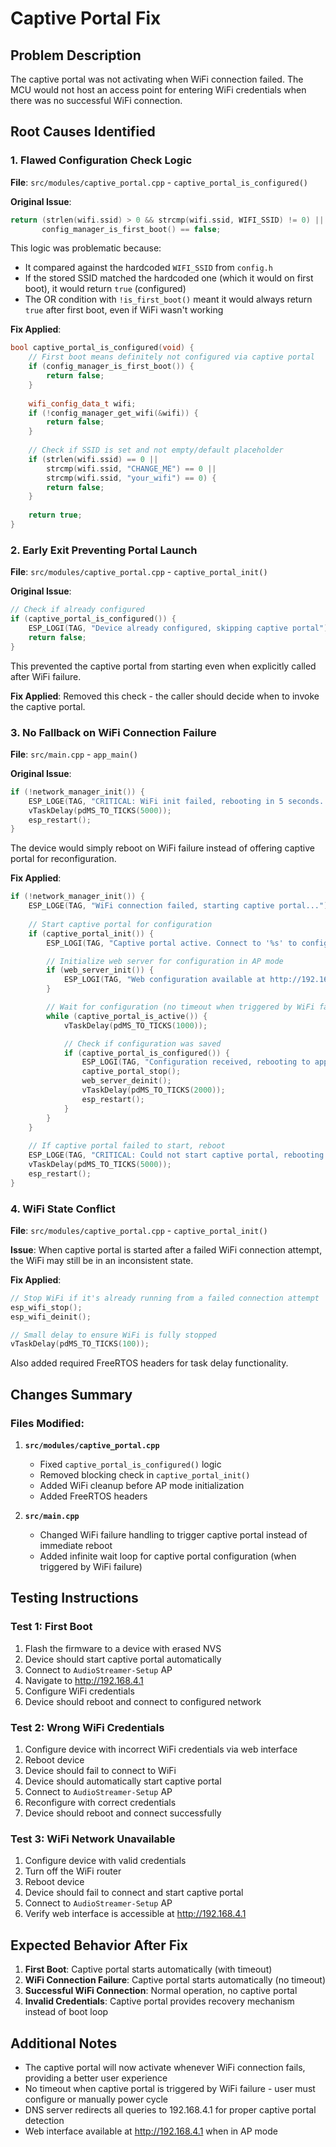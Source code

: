 # Captive Portal Fix

## Problem Description
The captive portal was not activating when WiFi connection failed. The MCU would not host an access point for entering WiFi credentials when there was no successful WiFi connection.

## Root Causes Identified

### 1. Flawed Configuration Check Logic
**File**: `src/modules/captive_portal.cpp` - `captive_portal_is_configured()`

**Original Issue**:
```cpp
return (strlen(wifi.ssid) > 0 && strcmp(wifi.ssid, WIFI_SSID) != 0) ||
       config_manager_is_first_boot() == false;
```

This logic was problematic because:
- It compared against the hardcoded `WIFI_SSID` from `config.h`
- If the stored SSID matched the hardcoded one (which it would on first boot), it would return `true` (configured)
- The OR condition with `!is_first_boot()` meant it would always return `true` after first boot, even if WiFi wasn't working

**Fix Applied**:
```cpp
bool captive_portal_is_configured(void) {
    // First boot means definitely not configured via captive portal
    if (config_manager_is_first_boot()) {
        return false;
    }
    
    wifi_config_data_t wifi;
    if (!config_manager_get_wifi(&wifi)) {
        return false;
    }
    
    // Check if SSID is set and not empty/default placeholder
    if (strlen(wifi.ssid) == 0 || 
        strcmp(wifi.ssid, "CHANGE_ME") == 0 ||
        strcmp(wifi.ssid, "your_wifi") == 0) {
        return false;
    }
    
    return true;
}
```

### 2. Early Exit Preventing Portal Launch
**File**: `src/modules/captive_portal.cpp` - `captive_portal_init()`

**Original Issue**:
```cpp
// Check if already configured
if (captive_portal_is_configured()) {
    ESP_LOGI(TAG, "Device already configured, skipping captive portal");
    return false;
}
```

This prevented the captive portal from starting even when explicitly called after WiFi failure.

**Fix Applied**: Removed this check - the caller should decide when to invoke the captive portal.

### 3. No Fallback on WiFi Connection Failure
**File**: `src/main.cpp` - `app_main()`

**Original Issue**:
```cpp
if (!network_manager_init()) {
    ESP_LOGE(TAG, "CRITICAL: WiFi init failed, rebooting in 5 seconds...");
    vTaskDelay(pdMS_TO_TICKS(5000));
    esp_restart();
}
```

The device would simply reboot on WiFi failure instead of offering captive portal for reconfiguration.

**Fix Applied**:
```cpp
if (!network_manager_init()) {
    ESP_LOGE(TAG, "WiFi connection failed, starting captive portal...");
    
    // Start captive portal for configuration
    if (captive_portal_init()) {
        ESP_LOGI(TAG, "Captive portal active. Connect to '%s' to configure.", CAPTIVE_PORTAL_SSID);

        // Initialize web server for configuration in AP mode
        if (web_server_init()) {
            ESP_LOGI(TAG, "Web configuration available at http://192.168.4.1");
        }

        // Wait for configuration (no timeout when triggered by WiFi failure)
        while (captive_portal_is_active()) {
            vTaskDelay(pdMS_TO_TICKS(1000));

            // Check if configuration was saved
            if (captive_portal_is_configured()) {
                ESP_LOGI(TAG, "Configuration received, rebooting to apply...");
                captive_portal_stop();
                web_server_deinit();
                vTaskDelay(pdMS_TO_TICKS(2000));
                esp_restart();
            }
        }
    }
    
    // If captive portal failed to start, reboot
    ESP_LOGE(TAG, "CRITICAL: Could not start captive portal, rebooting in 5 seconds...");
    vTaskDelay(pdMS_TO_TICKS(5000));
    esp_restart();
}
```

### 4. WiFi State Conflict
**File**: `src/modules/captive_portal.cpp` - `captive_portal_init()`

**Issue**: When captive portal is started after a failed WiFi connection attempt, the WiFi may still be in an inconsistent state.

**Fix Applied**:
```cpp
// Stop WiFi if it's already running from a failed connection attempt
esp_wifi_stop();
esp_wifi_deinit();

// Small delay to ensure WiFi is fully stopped
vTaskDelay(pdMS_TO_TICKS(100));
```

Also added required FreeRTOS headers for task delay functionality.

## Changes Summary

### Files Modified:
1. **`src/modules/captive_portal.cpp`**
   - Fixed `captive_portal_is_configured()` logic
   - Removed blocking check in `captive_portal_init()`
   - Added WiFi cleanup before AP mode initialization
   - Added FreeRTOS headers

2. **`src/main.cpp`**
   - Changed WiFi failure handling to trigger captive portal instead of immediate reboot
   - Added infinite wait loop for captive portal configuration (when triggered by WiFi failure)

## Testing Instructions

### Test 1: First Boot
1. Flash the firmware to a device with erased NVS
2. Device should start captive portal automatically
3. Connect to `AudioStreamer-Setup` AP
4. Navigate to http://192.168.4.1
5. Configure WiFi credentials
6. Device should reboot and connect to configured network

### Test 2: Wrong WiFi Credentials
1. Configure device with incorrect WiFi credentials via web interface
2. Reboot device
3. Device should fail to connect to WiFi
4. Device should automatically start captive portal
5. Connect to `AudioStreamer-Setup` AP
6. Reconfigure with correct credentials
7. Device should reboot and connect successfully

### Test 3: WiFi Network Unavailable
1. Configure device with valid credentials
2. Turn off the WiFi router
3. Reboot device
4. Device should fail to connect and start captive portal
5. Connect to `AudioStreamer-Setup` AP
6. Verify web interface is accessible at http://192.168.4.1

## Expected Behavior After Fix

1. **First Boot**: Captive portal starts automatically (with timeout)
2. **WiFi Connection Failure**: Captive portal starts automatically (no timeout)
3. **Successful WiFi Connection**: Normal operation, no captive portal
4. **Invalid Credentials**: Captive portal provides recovery mechanism instead of boot loop

## Additional Notes

- The captive portal will now activate whenever WiFi connection fails, providing a better user experience
- No timeout when captive portal is triggered by WiFi failure - user must configure or manually power cycle
- DNS server redirects all queries to 192.168.4.1 for proper captive portal detection
- Web interface available at http://192.168.4.1 when in AP mode
